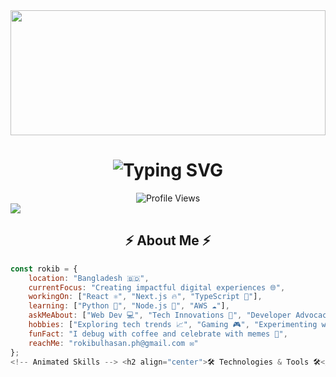 <div align="center">
  <img width="100%" height="200" src="https://capsule-render.vercel.app/api?type=waving&color=gradient&customColorList=6,11,20&height=200&section=header&text=Rokibul%20Hasan%20Rokib&fontSize=42&fontColor=fff&animation=twinkling&fontAlignY=35"/>
</div>

<!-- Animated Tech Stack Header -->
<h1 align="center">
  <img src="https://readme-typing-svg.demolab.com?font=Fira+Code&weight=600&size=28&duration=4000&pause=1000&color=6CE4F7&center=true&vCenter=true&multiline=true&repeat=false&random=false&width=700&height=100&lines=MERN+Stack+Developer+%F0%9F%9A%80;Coding+Educator+%F0%9F%91%A8%E2%80%8D%F0%9F%8F%AB+%7C+Tech+Enthusiast+%F0%9F%92%BB" alt="Typing SVG" />
</h1>

<!-- Profile Views Counter -->
<div align="center">
    <img src="https://komarev.com/ghpvc/?username=rokib97&style=for-the-badge&color=0e75b6&label=Profile+Views" alt="Profile Views">
</div>

<!-- Animated Divider -->
<img src="https://user-images.githubusercontent.com/73097560/115834477-dbab4500-a447-11eb-908a-139a6edaec5c.gif">

<!-- About Me Section -->
<h2 align="center">⚡ About Me ⚡</h2>

```javascript
const rokib = {
    location: "Bangladesh 🇧🇩",
    currentFocus: "Creating impactful digital experiences 🌐",
    workingOn: ["React ⚛️", "Next.js 🔥", "TypeScript 💪"],
    learning: ["Python 🐍", "Node.js 💚", "AWS ☁️"],
    askMeAbout: ["Web Dev 💻", "Tech Innovations 🌟", "Developer Advocacy 🎙️"],
    hobbies: ["Exploring tech trends 📈", "Gaming 🎮", "Experimenting with code 💡"],
    funFact: "I debug with coffee and celebrate with memes 🎉",
    reachMe: "rokibulhasan.ph@gmail.com ✉️"
};
<!-- Animated Skills --> <h2 align="center">🛠️ Technologies & Tools 🛠️</h2> <div align="center"> <img src="https://skillicons.dev/icons?i=js,ts,react,nextjs,nodejs,express,mongodb,firebase,git,tailwind,linux,vscode&perline=6" /> </div> <!-- Cool Stats Section --> <h2 align="center">📊 GitHub Statistics 📊</h2> <div align="center"> <img width="390" src="https://github-readme-stats.vercel.app/api?username=rokib97&show_icons=true&theme=tokyonight&border_radius=10&hide_border=true&bg_color=1F222E" alt="GitHub Stats"> <img width="390" src="https://github-readme-streak-stats.herokuapp.com/?user=rokib97&theme=tokyonight&hide_border=true&border_radius=10&background=1F222E" alt="GitHub Streak"> </div> <div align="center"> <img width="325" src="https://github-readme-stats.vercel.app/api/top-langs/?username=rokib97&theme=tokyonight&layout=compact&hide_border=true&border_radius=10&bg_color=1F222E" alt="Top Languages"> </div> <!-- Contribution Graph --> <img src="https://github-readme-activity-graph.vercel.app/graph?username=rokib97&custom_title=Rokib's%20GitHub%20Activity%20Graph&bg_color=1F222E&color=6CE4F7&line=4C8EDA&point=6CE4F7&area=true&hide_border=true" width="100%"> <!-- Connect Section --> <h2 align="center">🤝 Connect with Me 🤝</h2> <div align="center"> <a href="https://www.linkedin.com/in/rokibul97/"> <img src="https://img.shields.io/badge/LinkedIn-0077B5?style=for-the-badge&logo=linkedin&logoColor=white&style=plastic" alt="LinkedIn"> </a> <a href="mailto:rokibulhasan.ph@gmail.com"> <img src="https://img.shields.io/badge/Gmail-D14836?style=for-the-badge&logo=gmail&logoColor=white&style=plastic" alt="Email"> </a> <a href="https://fb.com/rokib97"> <img src="https://img.shields.io/badge/Facebook-1877F2?style=for-the-badge&logo=facebook&logoColor=white&style=plastic" alt="Facebook"> </a> </div> <!-- Cool Footer --> <div align="center"> <img src="https://capsule-render.vercel.app/api?type=waving&color=gradient&customColorList=6,11,20&height=100&section=footer"/> </div> <!-- Snake Animation --> <div align="center"> <img src="https://raw.githubusercontent.com/platane/snk/output/github-contribution-grid-snake-dark.svg" width="100%"> </div> ```
